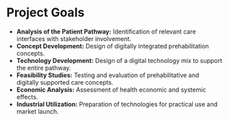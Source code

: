 # Project Goals

- **Analysis of the Patient Pathway:** Identification of relevant care interfaces with stakeholder involvement.  
- **Concept Development:** Design of digitally integrated prehabilitation concepts.
- **Technology Development:** Design of a digital technology mix to support the entire pathway.  
- **Feasibility Studies:** Testing and evaluation of prehabilitative and digitally supported care concepts.  
- **Economic Analysis:** Assessment of health economic and systemic effects.  
- **Industrial Utilization:** Preparation of technologies for practical use and market launch.  
